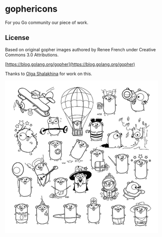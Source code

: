 # gophericons

For you Go community our piece of work.

## License

Based on original gopher images authored by Renee French under Creative Commons 3.0 Attributions.

[https://blog.golang.org/gopher](https://blog.golang.org/gopher)

Thanks to [Olga Shalakhina](https://www.facebook.com/olga.shalakhina) for work on this.

![preview some of these images](preview.jpg)
